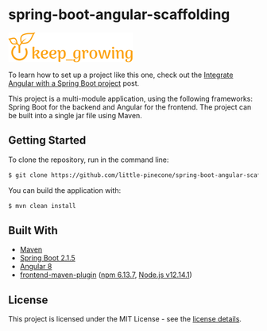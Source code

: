 # spring-boot-angular-scaffolding

![keep growing logo](readme-images/logo_250x60.png)

To learn how to set up a project like this one, check out the [Integrate Angular with a Spring Boot project](http://keepgrowing.in/java/springboot/integrate-angular-with-a-spring-boot-project/) post.

This project is a multi-module application, using the following frameworks: Spring Boot for the backend and Angular for the frontend. The project can be built into a single jar file using Maven.

## Getting Started

To clone the repository, run in the command line:
```bash
$ git clone https://github.com/little-pinecone/spring-boot-angular-scaffolding.git
```

You can build the application with:
```bash
$ mvn clean install
```

## Built With

* [Maven](https://maven.apache.org/)
* [Spring Boot 2.1.5](https://start.spring.io/)
* [Angular 8](https://angular.io/)
* [frontend-maven-plugin](https://github.com/eirslett/frontend-maven-plugin) ([npm 6.13.7](https://github.com/npm/cli), [Node.js v12.14.1](https://nodejs.org/dist/latest-v12.x/docs/api/))

## License

This project is licensed under the MIT License - see the [license details](https://opensource.org/licenses/MIT).
